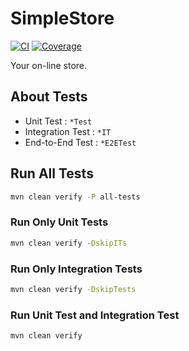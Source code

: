 # SimpleStore

[![CI](https://github.com/xpian94/simplestore/actions/workflows/github-actions.yml/badge.svg)](https://github.com/xpian94/simplestore/actions/workflows/github-actions.yml)
[![Coverage](https://github.com/xpian94/simplestore/actions/workflows/badges/jacoco.svg)]()

Your on-line store.

## About Tests

- Unit Test : `*Test`
- Integration Test : `*IT`
- End-to-End Test : `*E2ETest`

## Run All Tests

```sh
mvn clean verify -P all-tests
```

### Run Only Unit Tests

```sh
mvn clean verify -DskipITs
```

### Run Only Integration Tests

```sh
mvn clean verify -DskipTests
```

### Run Unit Test and Integration Test

```sh
mvn clean verify
```
